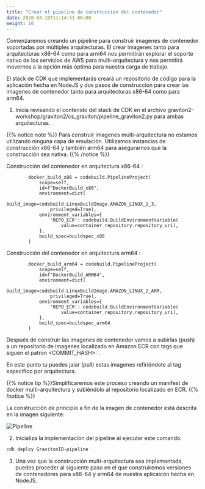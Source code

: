 ```yaml
---
title: "Crear el pipeline de construcción del contenedor"
date: 2020-04-10T11:14:51-06:00
weight: 10
---
```


Comenzaremos creando un pipeline para construir imagenes de contenedor soportadas por múltiples arquitecturas. El crear imagenes tanto para arquitecturas x86-64 como para arm64 nos permitirán explorar el soporte nativo de los servicios de AWS para multi-arquitectura y nos permitirá movernos a la opción más óptima para nuestra carga de trabajo.

El stack de CDK que implementarás creará un repositorio de código para la aplicación hecha en NodeJS y dos pasos de construcción para crear las imagenes de contenedor tanto para arquitecturas x86-64 como para arm64.

1. Inicia revisando el contenido del stack de CDK en el archivo graviton2-workshop/graviton2/cs_graviton/pipeline_graviton2.py para ambas arquitecturas.

{{% notice note %}}
Para construir imagenes multi-arquitectura no estamos utilizando ninguna capa de emulación. Utilizamos instancias de construcción x86-64 y también arm64 para asegurarnos que la construcción sea nativa.
{{% /notice %}}

Construcción del contenedor en arquitectura x86-64 : 
```
        docker_build_x86 = codebuild.PipelineProject(
            scope=self,
            id=f"DockerBuild_x86",
            environment=dict(
                build_image=codebuild.LinuxBuildImage.AMAZON_LINUX_2_3,
                privileged=True),
            environment_variables={
                'REPO_ECR': codebuild.BuildEnvironmentVariable(
                    value=container_repository.repository_uri),
            },
            build_spec=buildspec_x86
        )
```
Construcción del contenedor en arquitectura arm64 : 
```
        docker_build_arm64 = codebuild.PipelineProject(
            scope=self,
            id=f"DockerBuild_ARM64",
            environment=dict(
                build_image=codebuild.LinuxBuildImage.AMAZON_LINUX_2_ARM,
                privileged=True),
            environment_variables={
                'REPO_ECR': codebuild.BuildEnvironmentVariable(
                    value=container_repository.repository_uri),
            },
            build_spec=buildspec_arm64
        )
```

Después de construir las imagenes de contenedor vamos a subirlas (push) a un repositorio de imagenes localizado en Amazon ECR con tags que siguen el patron <COMMIT_HASH>:<ARCH> .

En este punto tu puedes jalar (pull) estas imagenes refiriéndote al tag específico por arquitectura.

{{% notice tip %}}Simplificaremos este proceso creando un manifest de docker multi-arquitectura y subiéndolo al repositorio localizado en ECR.
{{% /notice %}}

La construcción de principio a fin de la imagen de contenedor está descrita en la imagen siguiente:

![Pipeline](/images/Graviton-ID-diagrams-BuildPipeline.png)

2. Inicializa la implementación del pipeline al ejecutar este comando: 
```bash
cdk deploy GravitonID-pipeline
```
3. Una vez que la construcción multi-arquitectura sea implementada, puedes proceder al siguiente paso en el que construiremos versiones de contenedores para x86-64 y arm64 de nuestra aplicaicón hecha en NodeJS. 




